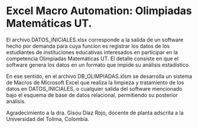 # Excel Macro Automation: Olimpiadas Matemáticas UT.

El archivo DATOS_INICIALES.xlsx corresponde a la salida de un software hecho por demanda para cuya funcion es registrar los datos de los estudiantes de instituciones educativas interesados en participar en la competencia Olimpiadas Matemáticas UT. El detalle consiste en que el software genera los datos en un formato que impide su análisis estadístico.

En ese sentido, en el archivo DB_OLIMPIADAS.xlsm se desarrolla un sistema de Macros de Microsoft Excel que realiza la limpieza y tratamiento de los datos en DATOS_INICIALES, o cualquier salida del software mencionado bajo el esquema de base de datos relacional, permitiendo su posterior análisis.

Agradecimiento a la dra. Gisou Díaz Rojo, docente de planta adscrita a la Universidad del Tolima, Colombia.
